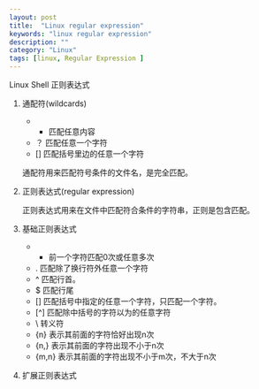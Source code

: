 ```yaml
---
layout: post
title:  "Linux regular expression"
keywords: "linux regular expression"
description: ""
category: "Linux" 
tags: [linux, Regular Expression ]
---
```


Linux Shell 正则表达式

<!-- more -->

1. 通配符(wildcards)
	- * 匹配任意内容
	- ？ 匹配任意一个字符
	- [] 匹配括号里边的任意一个字符

	通配符用来匹配符号条件的文件名，是完全匹配。

2. 正则表达式(regular expression)

	正则表达式用来在文件中匹配符合条件的字符串，正则是包含匹配。

3. 基础正则表达式
	- * 前一个字符匹配0次或任意多次
	- . 匹配除了换行符外任意一个字符
	- ^ 匹配行首。
	- $ 匹配行尾
	- [] 匹配括号中指定的任意一个字符，只匹配一个字符。
	- [^] 匹配除中括号的字符以为的任意字符
	- \ 转义符
	- \{n\} 表示其前面的字符恰好出现n次
	- \{n,\} 表示其前面的字符出现不小于n次
	- \{m,n\} 表示其前面的字符出现不小于m次，不大于n次

4. 扩展正则表达式

	
